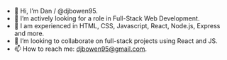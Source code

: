 - 👋 Hi, I’m Dan / @djbowen95.
- 👀 I’m actively looking for a role in Full-Stack Web Development.
- 🌱 I am experienced in HTML, CSS, Javascript, React, Node.js, Express and more.
- 💞️ I’m looking to collaborate on full-stack projects using React and JS.
- 📫 How to reach me: djbowen95@gmail.com.
